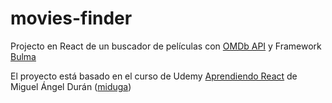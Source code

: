 # movies-finder

Projecto en React de un buscador de películas con [OMDb API](http://www.omdbapi.com/) y Framework [Bulma](https://bulma.io/)

El proyecto está basado en el curso de Udemy [Aprendiendo React](https://www.udemy.com/aprendiendo-react/learn/v4/overview) de Miguel Ángel Durán ([miduga](https://github.com/miduga)) 